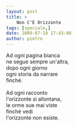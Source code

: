 ```yaml
---
layout: post
title: >
    Non C'È Orizzonte
tags: [speciale,]
date: 2009-07-18 17:43:00
author: pietro
---
```

Ad ogni pagina bianca<br/>ne segue sempre un'altra,<br/>dopo ogni giorno<br/>ogni storia da narrare<br/>finché.<br/><br/>Ad ogni racconto<br/>l'orizzonte si allontana,<br/>le orme sue mai viste<br/>finché vedi<br/>l'orizzonte non esiste.
